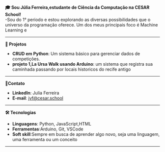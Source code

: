 
**🎓 Sou Júlia Ferreira,estudante de Ciência da Computação na CESAR School!**  
-Sou do 1° periodo e estou explorando as diversas possibilidades que o universo da programação oferece.
Um dos meus principais foco é Machine Learning e 

---

**🔧 Projetos**  
- **CRUD em Python**: Um sistema básico para gerenciar dados de competições.    
- **projeto 1,La Ursa Walk usando Arduino**: um sistema que registra sua caminhada passando por locais historicos do recife antigo

---

**💬Contato**  
- **LinkedIn**: Julia Ferreira 
- **E-mail**: jvf@cesar.school

---

**🛠️ Tecnologias**  
- **Linguagens**: Python, JavaScript,HTML  
- **Ferramentas**:Arduino, Git, VSCode  
- **Soft skill**:Sempre em busca de aprender algo novo, seja uma linguagem, uma ferramenta ou um conceito 
---
